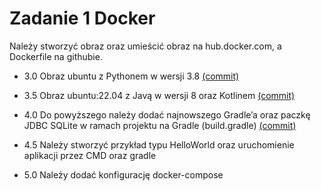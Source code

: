 # Zadanie 1 Docker

Należy stworzyć obraz oraz umieścić obraz na hub.docker.com, a Dockerfile na githubie.

- 3.0 Obraz ubuntu z Pythonem w wersji 3.8 [(commit)](https://github.com/In1th/ebiznes2324/commit/a3f4327130a61802a17c73d058045496df938759)

- 3.5 Obraz ubuntu:22.04 z Javą w wersji 8 oraz Kotlinem [(commit)](https://github.com/In1th/ebiznes2324/commit/a3f4327130a61802a17c73d058045496df938759)


- 4.0 Do powyższego należy dodać najnowszego Gradle’a oraz paczkę JDBC SQLite w ramach projektu na Gradle (build.gradle) [(commit)](https://github.com/In1th/ebiznes2324/commit/a3f4327130a61802a17c73d058045496df938759)

- 4.5 Należy stworzyć przykład typu HelloWorld oraz uruchomienie aplikacji przez CMD oraz gradle

- 5.0 Należy dodać konfigurację docker-compose